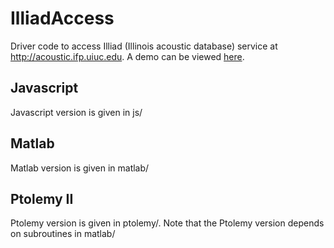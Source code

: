 IlliadAccess
============

Driver code to access Illiad (Illinois acoustic database) service at http://acoustic.ifp.uiuc.edu. A demo
can be viewed [here](http://vimeo.com/104966491).

## Javascript
Javascript version is given in js/

## Matlab
Matlab version is given in matlab/

## Ptolemy II
Ptolemy version is given in ptolemy/. Note that the Ptolemy version depends on subroutines in matlab/

